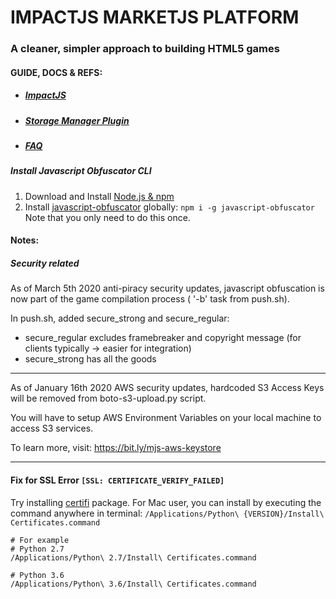 IMPACTJS MARKETJS PLATFORM
==========================
### A cleaner, simpler approach to building HTML5 games

#### GUIDE, DOCS & REFS:
* ##### [ImpactJS](http://impactjs.com/documentation)
* ##### [Storage Manager Plugin](https://docs.google.com/document/d/14kzaC8yl2QbJzMFEIkIJWviY78GW0Cnz7WF9GRh9Klg/edit?usp=sharing)
* ##### [FAQ](https://bit.ly/mjs-faq)

##### Install Javascript Obfuscator CLI
1. Download and Install [Node.js & npm](https://docs.npmjs.com/getting-started/installing-node)
2. Install [javascript-obfuscator](https://www.npmjs.com/package/javascript-obfuscator) globally: `npm i -g javascript-obfuscator`
Note that you only need to do this once. 

#### Notes: 

##### Security related
As of March 5th 2020 anti-piracy security updates, javascript obfuscation is now part of the game compilation process ( '-b' task from push.sh). 

In push.sh, added secure_strong and secure_regular: 

- secure_regular excludes framebreaker and copyright message (for clients typically -> easier for integration)  
- secure_strong has all the goods

----


As of January 16th 2020 AWS security updates, hardcoded S3 Access Keys will be removed from boto-s3-upload.py script. 

You will have to setup AWS Environment Variables on your local machine to access S3 services. 

To learn more, visit: https://bit.ly/mjs-aws-keystore

----

#### Fix for SSL Error `[SSL: CERTIFICATE_VERIFY_FAILED]`
Try installing [certifi](https://pypi.org/project/certifi/) package. 
For Mac user, you can install by executing the command anywhere in terminal: `/Applications/Python\ {VERSION}/Install\ Certificates.command`

```shell
# For example
# Python 2.7
/Applications/Python\ 2.7/Install\ Certificates.command

# Python 3.6
/Applications/Python\ 3.6/Install\ Certificates.command
```

